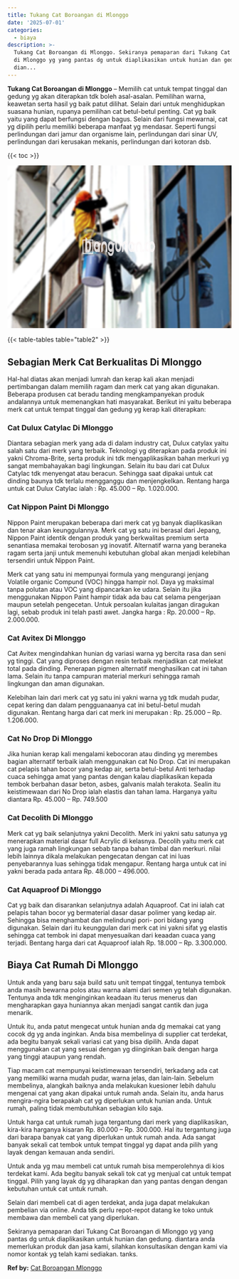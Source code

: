 ```yaml
---
title: Tukang Cat Boroangan di Mlonggo
date: '2025-07-01'
categories:
  - biaya
description: >-
  Tukang Cat Boroangan di Mlonggo. Sekiranya pemaparan dari Tukang Cat Boroangan
  di Mlonggo yg yang pantas dg untuk diaplikasikan untuk hunian dan gedung.
  dian...
---
```


**Tukang Cat Boroangan di Mlonggo** – Memilih cat untuk tempat tinggal dan gedung yg akan diterapkan tdk boleh asal-asalan. Pemilihan warna, keawetan serta hasil yg baik patut dilihat. Selain dari untuk menghidupkan suasana hunian, rupanya pemilihan cat betul-betul penting. Cat yg baik yaitu yang dapat berfungsi dengan bagus. Selain dari fungsi mewarnai, cat yg dipilih perlu memiliki beberapa manfaat yg mendasar. Seperti fungsi perlindungan dari jamur dan organisme lain, perlindungan dari sinar UV, perlindungan dari kerusakan mekanis, perlindungan dari kotoran dsb.

{{< toc >}}

![Tukang Cat Boroangan di Mlonggo](/images/jasa-cat-murah09.png)

{{< table-tables table="table2" >}}

## Sebagian Merk Cat Berkualitas Di Mlonggo

Hal-hal diatas akan menjadi lumrah dan kerap kali akan menjadi pertimbangan dalam memilih ragam dan merk cat yang akan digunakan. Beberapa produsen cat beradu tanding mengkampanyekan produk andalannya untuk memenangkan hati masyarakat. Berikut ini yaitu beberapa merk cat untuk tempat tinggal dan gedung yg kerap kali diterapkan:

### Cat Dulux Catylac Di Mlonggo

Diantara sebagian merk yang ada di dalam industry cat, Dulux catylax yaitu salah satu dari merk yang terbaik. Teknologi yg diterapkan pada produk ini yakni Chroma-Brite, serta produk ini tdk mengaplikasikan bahan merkuri yg sangat membahayakan bagi lingkungan. Selain itu bau dari cat Dulux Catylac tdk menyengat atau beracun. Sehingga saat dipakai untuk cat dinding baunya tdk terlalu mengganggu dan menjengkelkan. Rentang harga untuk cat Dulux Catylac ialah : Rp. 45.000 – Rp. 1.020.000.

### Cat Nippon Paint Di Mlonggo

Nippon Paint merupakan beberapa dari merk cat yg banyak diaplikasikan dan tenar akan keunggulannya. Merk cat yg satu ini berasal dari Jepang, Nippon Paint identik dengan produk yang berkwalitas premium serta senantiasa memakai terobosan yg inovatif. Alternatif warna yang beraneka ragam serta janji untuk memenuhi kebutuhan global akan menjadi kelebihan tersendiri untuk Nippon Paint.

Merk cat yang satu ini mempunyai formula yang mengurangi jenjang Volatile organic Compund (VOC) hingga hampir nol. Daya yg maksimal tanpa polutan atau VOC yang dipancarkan ke udara. Selain itu jika menggunakan Nippon Paint hampir tidak ada bau cat selama pengerjaan maupun setelah pengecetan. Untuk persoalan kulaitas jangan diragukan lagi, sebab produk ini telah pasti awet. Jangka harga : Rp. 20.000 – Rp. 2.000.000.

### Cat Avitex Di Mlonggo

Cat Avitex mengindahkan hunian dg variasi warna yg bercita rasa dan seni yg tinggi. Cat yang diproses dengan resin terbaik menjadikan cat melekat total pada dinding. Penerapan pigmen alternatif menghasilkan cat ini tahan lama. Selain itu tanpa campuran material merkuri sehingga ramah lingkungan dan aman digunakan.

Kelebihan lain dari merk cat yg satu ini yakni warna yg tdk mudah pudar, cepat kering dan dalam pengguanaanya cat ini betul-betul mudah digunakan. Rentang harga dari cat merk ini merupakan : Rp. 25.000 – Rp. 1.206.000.

### Cat No Drop Di Mlonggo

Jika hunian kerap kali mengalami kebocoran atau dinding yg merembes bagian alternatif terbaik ialah menggunakan cat No Drop. Cat ini merupakan cat pelapis tahan bocor yang kedap air, serta betul-betul Anti terhadap cuaca sehingga amat yang pantas dengan kalau diaplikasikan kepada tembok berbahan dasar beton, asbes, galvanis malah terakota. Sealin itu keistimewaan dari No Drop ialah elastis dan tahan lama. Harganya yaitu diantara Rp. 45.000 – Rp. 749.500

### Cat Decolith Di Mlonggo

Merk cat yg baik selanjutnya yakni Decolith. Merk ini yakni satu satunya yg menerapkan material dasar full Acrylic di kelasnya. Decolih yaitu merk cat yang juga ramah lingkungan sebab tanpa bahan timbal dan merkuri. nilai lebih lainnya dikala melakukan pengecatan dengan cat ini luas penyebarannya luas sehingga tidak mengapur. Rentang harga untuk cat ini yakni berada pada antara Rp. 48.000 – 496.000.

### Cat Aquaproof Di Mlonggo

Cat yg baik dan disarankan selanjutnya adalah Aquaproof. Cat ini ialah cat pelapis tahan bocor yg bermaterial dasar dasar polimer yang kedap air. Sehingga bisa menghambat dan melindungi pori- pori bidang yang digunakan. Selain dari itu keunggulan dari merk cat ini yakni sifat yg elastis sehingga cat tembok ini dapat menyesuaikan dari keaadan cuaca yang terjadi. Bentang harga dari cat Aquaproof ialah Rp. 18.000 – Rp. 3.300.000.

## Biaya Cat Rumah Di Mlonggo

Untuk anda yang baru saja build satu unit tempat tinggal, tentunya tembok anda masih bewarna polos atau warna alami dari semen yg telah digunakan. Tentunya anda tdk menginginkan keadaan itu terus menerus dan mengharapkan gaya huniannya akan menjadi sangat cantik dan juga menarik.

Untuk itu, anda patut mengecat untuk hunian anda dg memakai cat yang cocok dg yg anda inginkan. Anda bisa membelinya di supplier cat terdekat, ada begitu banyak sekali variasi cat yang bisa dipilih. Anda dapat menggunakan cat yang sesuai dengan yg diinginkan baik dengan harga yang tinggi ataupun yang rendah.

Tiap macam cat mempunyai keistimewaan tersendiri, terkadang ada cat yang memiliki warna mudah pudar, warna jelas, dan lain-lain. Sebelum membelinya, alangkah baiknya anda melakukan kuesioner lebih dahulu mengenai cat yang akan dipakai untuk rumah anda. Selain itu, anda harus mengira-ngira berapakah cat yg diperlukan untuk hunian anda. Untuk rumah, paling tidak membutuhkan sebagian kilo saja.

Untuk harga cat untuk rumah juga tergantung dari merk yang diaplikasikan, kira-kira harganya kisaran Rp. 80.000 – Rp. 300.000. Hal itu tergantung juga dari barapa banyak cat yang diperlukan untuk rumah anda. Ada sangat banyak sekali cat tembok untuk tempat tinggal yg dapat anda pilih yang layak dengan kemauan anda sendiri.

Untuk anda yg mau membeli cat untuk rumah bisa memperolehnya di kios terdekat kami. Ada begitu banyak sekali tok cat yg menjual cat untuk tempat tinggal. Pilih yang layak dg yg diharapkan dan yang pantas dengan dengan kebutuhan untuk cat untuk rumah.

Selain dari membeli cat di agen terdekat, anda juga dapat melakukan pembelian via online. Anda tdk perlu repot-repot datang ke toko untuk membawa dan membeli cat yang diperlukan.

Sekiranya pemaparan dari Tukang Cat Boroangan di Mlonggo yg yang pantas dg untuk diaplikasikan untuk hunian dan gedung. diantara anda memerlukan produk dan jasa kami, silahkan konsultasikan dengan kami via nomor kontak yg telah kami sediakan. tanks.

**Ref by:** [Cat Boroangan Mlonggo](https://id.wikipedia.org/wiki/Cat)
